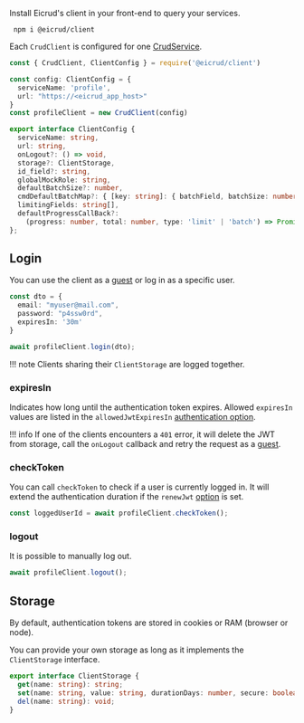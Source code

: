 Install Eicrud's client in your front-end to query your services.

```
 npm i @eicrud/client
```
Each `CrudClient` is configured for one [CrudService](../services/definition.md).
```typescript
const { CrudClient, ClientConfig } = require('@eicrud/client')

const config: ClientConfig = {
  serviceName: 'profile',
  url: "https://<eicrud_app_host>"
}
const profileClient = new CrudClient(config)
```
```typescript
export interface ClientConfig { 
  serviceName: string, 
  url: string,
  onLogout?: () => void,
  storage?: ClientStorage, 
  id_field?: string,
  globalMockRole: string,
  defaultBatchSize?: number,
  cmdDefaultBatchMap?: { [key: string]: { batchField, batchSize: number} },
  limitingFields: string[],
  defaultProgressCallBack?: 
    (progress: number, total: number, type: 'limit' | 'batch') => Promise<void>,
};
```
## Login

You can use the client as a [guest](../security/roles.md) or log in as a specific user.

```typescript
const dto = {
  email: "myuser@mail.com",
  password: "p4ssw0rd",
  expiresIn: '30m'
}

await profileClient.login(dto);
```

!!! note
    Clients sharing their `ClientStorage` are logged together. 
    
### expiresIn  
Indicates how long until the authentication token expires.
Allowed `expiresIn` values are listed in the `allowedJwtExpiresIn` [authentication option](../configuration/authentication.md).

!!! info
    If one of the clients encounters a `401` error, it will delete the JWT from storage, call the `onLogout` callback and retry the request as a [guest](../security/roles.md).

### checkToken

You can call `checkToken` to check if a user is currently logged in. It will extend the authentication duration if the `renewJwt` [option](../user/authentication.md) is set.

```typescript
const loggedUserId = await profileClient.checkToken();
```
### logout

It is possible to manually log out.
```typescript
await profileClient.logout();
```

## Storage

By default, authentication tokens are stored in cookies or RAM (browser or node).

You can provide your own storage as long as it implements the `ClientStorage` interface.
```typescript
export interface ClientStorage {
  get(name: string): string;
  set(name: string, value: string, durationDays: number, secure: boolean): void;
  del(name: string): void;
}
```

